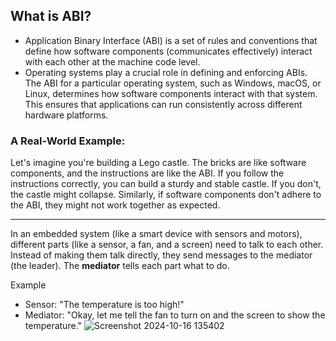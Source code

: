 ## What is ABI?
- Application Binary Interface (ABI) is a set of rules and conventions that define how software components (communicates effectively) interact with each other at the machine code level.
- Operating systems play a crucial role in defining and enforcing ABIs. 
The ABI for a particular operating system, such as Windows, macOS, or Linux, determines how software components interact with that system. 
This ensures that applications can run consistently across different hardware platforms.

### A Real-World Example:
Let's imagine you're building a Lego castle. The bricks are like software components, and the instructions are like the ABI. 
If you follow the instructions correctly, you can build a sturdy and stable castle. 
If you don't, the castle might collapse. Similarly, if software components don't adhere to the ABI, they might not work together as expected.

-------------------------------------------------------------------------
In an embedded system (like a smart device with sensors and motors), different parts (like a sensor, a fan, and a screen) need to talk to each other. Instead of making them talk directly, they send messages to the mediator (the leader). The **mediator** tells each part what to do.

Example
- Sensor: "The temperature is too high!"
- Mediator: "Okay, let me tell the fan to turn on and the screen to show the temperature."
![Screenshot 2024-10-16 135402](https://github.com/user-attachments/assets/02de4d9c-4b84-4812-b736-9788af607edc)

  
